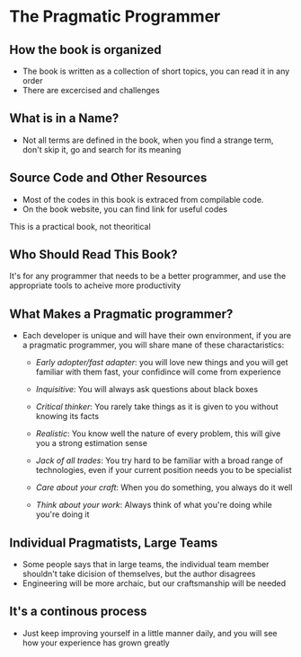 # The Pragmatic Programmer

## How the book is organized

- The book is written as a collection of short topics, you can read it in any order
- There are excercised and challenges

## What is in a Name?

- Not all terms are defined in the book, when you find a strange term, don't skip it, go and search for its meaning

## Source Code and Other Resources

- Most of the codes in this book is extraced from compilable code.
- On the book website, you can find link for useful codes

This is a practical book, not theoritical

## Who Should Read This Book?

It's for any programmer that needs to be a better programmer, and use the appropriate tools to acheive more productivity

## What Makes a Pragmatic programmer?

- Each developer is unique and will have their own environment, if you are a pragmatic programmer, you will share mane of these charactaristics:

  - *Early adopter/fast adapter*: you will love new things and you will get familiar with them fast, your confidince will come from experience

  - *Inquisitive*: You will always ask questions about black boxes

  - *Critical thinker*: You rarely take things as it is given to you without knowing its facts

  - *Realistic*: You know well the nature of every problem, this will give you a strong estimation sense

  - *Jack of all trades*: You try hard to be familiar with a broad range of technologies, even if your current position needs you to be specialist

  - *Care about your craft*: When you do something, you always do it well

  - *Think about your work*: Always think of what you're doing while you're doing it

## Individual Pragmatists, Large Teams

- Some people says that in large teams, the individual team member shouldn't take dicision of themselves, but the author disagrees
- Engineering will be more archaic, but our craftsmanship will be needed

## It's a continous process

- Just keep improving yourself in a little manner daily, and you will see how your experience has grown greatly

